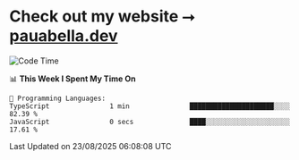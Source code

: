 # Check out my website ⭢ [pauabella.dev](https://pauabella.dev)

<!--START_SECTION:waka-->
![Code Time](http://img.shields.io/badge/Code%20Time-4%2C713%20hrs-blue)

📊 **This Week I Spent My Time On** 

```text
💬 Programming Languages: 
TypeScript               1 min               █████████████████████░░░░   82.39 % 
JavaScript               0 secs              ████░░░░░░░░░░░░░░░░░░░░░   17.61 % 
```


 Last Updated on 23/08/2025 06:08:08 UTC
<!--END_SECTION:waka-->
